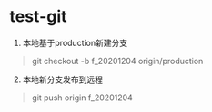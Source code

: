 # test-git

1. 本地基于production新建分支
> git checkout -b f_20201204 origin/production

2. 本地新分支发布到远程
> git push origin f_20201204

